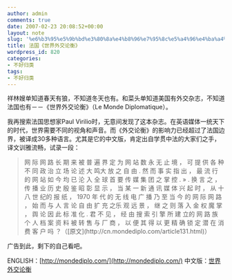 ```yaml
---
author: admin
comments: true
date: 2007-02-23 20:08:52+00:00
layout: note
slug: '%e6%b3%95%e5%9b%bd%e3%80%8a%e4%b8%96%e7%95%8c%e5%a4%96%e4%ba%a4%e8%ae%ba%e8%a1%a1%e3%80%8b'
title: 法国《世界外交论衡》
wordpress_id: 820
categories:
- 不好归类
tags:
- 不好归类
---
```


祥林嫂单知道春天有狼，不知道冬天也有。和菜头单知道美国有外交杂志，不知道法国也有－－《世界外交论衡》（Le Monde Diplomatique）。

我再搜索法国思想家Paul Virilio时，无意间发现了这本杂志。在英语媒体一统天下的时代，世界需要不同的视角和声音。而《外交论衡》的影响力已经超过了法国边界，被译成30多种语言。尤其是它的中文版，肯定出自学贯中法的大家们之手，译文训雅流畅，试录一段：





<blockquote>网 际 网 路 长 期 来 被 普 遍 界 定 为 网 站 数 永 无 止 境 ， 可 提 供 各 种 不 同 政 治 立 场 论 述 大 鸣大 放 之 自 由 . 然 而 事 实 指 出 ， 最 流 行 的 网 站 如 今 均 已 沦 入 全 球 首 要 传 媒 集 团 之 掌 控 . » . 换 言 之 ， 传 播 业 历 史 殷 鉴 昭 彰 显 示 ， 当 某 一 新 通 讯 媒 体 兴 起 时 ， 从 十 八 世 纪的 报 纸 ， 1970 年 代 的 无 线 电 广 播 乃 至 当 今 的 网 际 网 路 ， 始 而 与 人 言 论 自 由 扩 充 之乐 观 远 景 ， 继 之 则 落 入 金 权 魔 掌 ， 舆 论 因 此 标 准 化 . 君 不 见 ， 经 由 搜 索 引 擎 所 建 立的 网 路 族 个 人 档 案 资 料 被 转 售 与 厂 商 ， 以 便 其 得 以 更 精 确 锁 定 潜 在 消 费 客 户 吗 ？（[原文](http://cn.mondediplo.com/article131.html)）</blockquote>





广告到此，剩下的自己看吧。

ENGLISH：[http://mondediplo.com/](http://mondediplo.com/)
中文版：[世界外交论衡](http://cn.mondediplo.com/)
